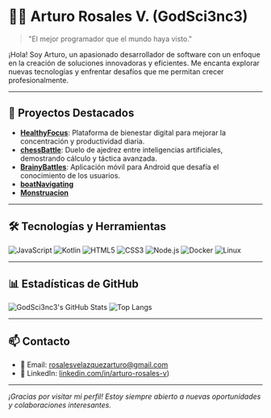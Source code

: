 # 👨‍💻 Arturo Rosales V. (GodSci3nc3)

> "El mejor programador que el mundo haya visto."

¡Hola! Soy Arturo, un apasionado desarrollador de software con un enfoque en la creación de soluciones innovadoras y eficientes. Me encanta explorar nuevas tecnologías y enfrentar desafíos que me permitan crecer profesionalmente.

---

## 🚀 Proyectos Destacados

- **[HealthyFocus](https://github.com/GodSci3nc3/HealthyFocus)**: Plataforma de bienestar digital para mejorar la concentración y productividad diaria.&#8203;
- **[chessBattle](https://github.com/GodSci3nc3/chessBattle)**: Duelo de ajedrez entre inteligencias artificiales, demostrando cálculo y táctica avanzada.&#8203;
- **[BrainyBattles](https://github.com/GodSci3nc3/BrainyBattles)**: Aplicación móvil para Android que desafía el conocimiento de los usuarios.&#8203;
- **[boatNavigating](https://github.com/GodSci3nc3/boatNavigating)**
- **[Monstruacion](https://github.com/GodSci3nc3/Monstruacion)**

---

## 🛠️ Tecnologías y Herramientas

![JavaScript](https://img.shields.io/badge/-JavaScript-F7DF1E?style=flat&logo=javascript&logoColor=black)
![Kotlin](https://img.shields.io/badge/-Kotlin-0095D5?style=flat&logo=kotlin&logoColor=white)
![HTML5](https://img.shields.io/badge/-HTML5-E34F26?style=flat&logo=html5&logoColor=white)
![CSS3](https://img.shields.io/badge/-CSS3-1572B6?style=flat&logo=css3&logoColor=white)
![Node.js](https://img.shields.io/badge/-Node.js-339933?style=flat&logo=node.js&logoColor=white)
![Docker](https://img.shields.io/badge/-Docker-2496ED?style=flat&logo=docker&logoColor=white)
![Linux](https://img.shields.io/badge/-Linux-FCC624?style=flat&logo=linux&logoColor=black)

---

## 📊 Estadísticas de GitHub

![GodSci3nc3's GitHub Stats](https://github-readme-stats.vercel.app/api?username=GodSci3nc3&show_icons=true&theme=radical)
![Top Langs](https://github-readme-stats.vercel.app/api/top-langs/?username=GodSci3nc3&layout=compact&theme=radical)

---

## 📫 Contacto

- 📧 Email: [rosalesvelazquezarturo@gmail.com](mailto:rosalesvelazquezarturo@gmail.com)
- 💼 LinkedIn: [linkedin.com/in/arturo-rosales-v](https://www.linkedin.com/in/arturo-rosales-v-b59067282/))

---

*¡Gracias por visitar mi perfil! Estoy siempre abierto a nuevas oportunidades y colaboraciones interesantes.*
